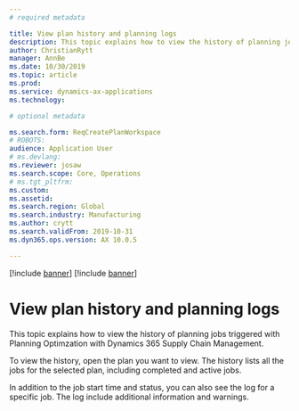```yaml
---
# required metadata

title: View plan history and planning logs
description: This topic explains how to view the history of planning jobs triggered with Planning Optimzation.
author: ChristianRytt
manager: AnnBe
ms.date: 10/30/2019
ms.topic: article
ms.prod: 
ms.service: dynamics-ax-applications
ms.technology: 

# optional metadata

ms.search.form: ReqCreatePlanWorkspace
# ROBOTS: 
audience: Application User
# ms.devlang: 
ms.reviewer: josaw
ms.search.scope: Core, Operations
# ms.tgt_pltfrm: 
ms.custom: 
ms.assetid: 
ms.search.region: Global
ms.search.industry: Manufacturing
ms.author: crytt
ms.search.validFrom: 2019-10-31
ms.dyn365.ops.version: AX 10.0.5

---
```


[!include [banner](../../includes/preview-banner.md)]
[!include [banner](../../includes/banner.md)]

# View plan history and planning logs

This topic explains how to view the history of planning jobs triggered with Planning Optimzation with Dynamics 365 Supply Chain Management. 

To view the history, open the plan you want to view. The history lists all the jobs for the selected plan, including completed and active jobs. 

In addition to the job start time and status, you can also see the log for a specific job. The log include additional information and warnings. 
